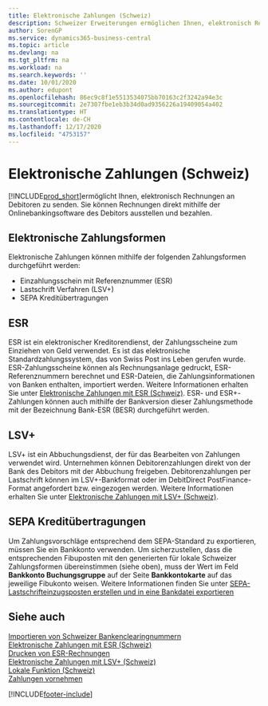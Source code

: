 ```yaml
---
title: Elektronische Zahlungen (Schweiz)
description: Schweizer Erweiterungen ermöglichen Ihnen, elektronisch Rechnungen an Debitoren zu senden. Sie können Rechnungen direkt mithilfe der Onlinebankingsoftware des Debitors ausstellen und bezahlen.
author: SorenGP
ms.service: dynamics365-business-central
ms.topic: article
ms.devlang: na
ms.tgt_pltfrm: na
ms.workload: na
ms.search.keywords: ''
ms.date: 10/01/2020
ms.author: edupont
ms.openlocfilehash: 86ec9c8f1e5513534075bb70163c2f3242a94e3c
ms.sourcegitcommit: 2e7307fbe1eb3b34d0ad9356226a19409054a402
ms.translationtype: HT
ms.contentlocale: de-CH
ms.lasthandoff: 12/17/2020
ms.locfileid: "4753157"
---
```

# <a name="swiss-electronic-payments"></a>Elektronische Zahlungen (Schweiz)
[!INCLUDE[prod_short](../../includes/prod_short.md)]ermöglicht Ihnen, elektronisch Rechnungen an Debitoren zu senden. Sie können Rechnungen direkt mithilfe der Onlinebankingsoftware des Debitors ausstellen und bezahlen.  

## <a name="electronic-payment-methods"></a>Elektronische Zahlungsformen  
Elektronische Zahlungen können mithilfe der folgenden Zahlungsformen durchgeführt werden:  

- Einzahlungsschein mit Referenznummer (ESR)  
- Lastschrift Verfahren (LSV+)  
- SEPA Kreditübertragungen  

## <a name="esr"></a>ESR  
ESR ist ein elektronischer Kreditorendienst, der Zahlungsscheine zum Einziehen von Geld verwendet. Es ist das elektronische Standardzahlungssystem, das von Swiss Post ins Leben gerufen wurde. ESR-Zahlungsscheine können als Rechnungsanlage gedruckt, ESR-Referenznummern berechnet und ESR-Dateien, die Zahlungsinformationen von Banken enthalten, importiert werden. Weitere Informationen erhalten Sie unter [Elektronische Zahlungen mit ESR (Schweiz)](how-to-print-esr-invoices.md). ESR- und ESR+-Zahlungen können auch mithilfe der Bankversion dieser Zahlungsmethode mit der Bezeichnung Bank-ESR (BESR) durchgeführt werden.  

## <a name="lsv"></a>LSV+  
LSV+ ist ein Abbuchungsdienst, der für das Bearbeiten von Zahlungen verwendet wird. Unternehmen können Debitorenzahlungen direkt von der Bank des Debitors mit der Abbuchung freigeben. Debitorenzahlungen per Lastschrift können im LSV+-Bankformat oder im DebitDirect PostFinance-Format angefordert bzw. eingezogen werden. Weitere Informationen erhalten Sie unter [Elektronische Zahlungen mit LSV+ (Schweiz)](swiss-electronic-payments-using-lsv-.md).  

## <a name="sepa-credit-transfers"></a>SEPA Kreditübertragungen  
Um Zahlungsvorschläge entsprechend dem SEPA-Standard zu exportieren, müssen Sie ein Bankkonto verwenden. Um sicherzustellen, dass die entsprechenden Fibuposten mit den generierten für lokale Schweizer Zahlungsformen übereinstimmen (siehe oben), muss der Wert im Feld **Bankkonto Buchungsgruppe** auf der Seite **Bankkontokarte** auf das jeweilige Fibukonto weisen. Weitere Informationen finden Sie unter [SEPA-Lastschrifteinzugsposten erstellen und in eine Bankdatei exportieren](../../finance-collect-payments-with-sepa-direct-debit.md#creating-sepa-direct-debit-collection-entries-and-export-to-a-bank-file)  

## <a name="see-also"></a>Siehe auch  
 [Importieren von Schweizer Bankenclearingnummern](how-to-import-swiss-bank-clearing-numbers.md)  
 [Elektronische Zahlungen mit ESR (Schweiz)](swiss-electronic-payments-using-esr.md)  
 [Drucken von ESR-Rechnungen](how-to-print-esr-invoices.md)  
 [Elektronische Zahlungen mit LSV+ (Schweiz)](swiss-electronic-payments-using-lsv-.md)  
 [Lokale Funktion (Schweiz)](switzerland-local-functionality.md)  
 [Zahlungen vornehmen](../../payables-make-payments.md)


[!INCLUDE[footer-include](../../includes/footer-banner.md)]